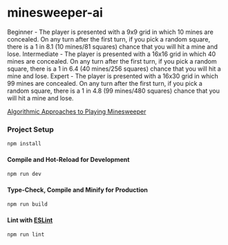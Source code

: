 # minesweeper-ai

Beginner - The player is presented with a 9x9 grid in which 10 mines are concealed. On any turn after the first turn, if you pick a random square, there is a 1 in 8.1 (10 mines/81 squares) chance that you will hit a mine and lose.
Intermediate - The player is presented with a 16x16 grid in which 40 mines are concealed. On any turn after the first turn, if you pick a random square, there is a 1 in 6.4 (40 mines/256 squares) chance that you will hit a mine and lose.
Expert - The player is presented with a 16x30 grid in which 99 mines are concealed. On any turn after the first turn, if you pick a random square, there is a 1 in 4.8 (99 mines/480 squares) chance that you will hit a mine and lose.

[Algorithmic Approaches to Playing Minesweeper](https://dash.harvard.edu/bitstream/handle/1/14398552/BECERRA-SENIORTHESIS-2015.pdf)
### Project Setup

```sh
npm install
```

#### Compile and Hot-Reload for Development

```sh
npm run dev
```

#### Type-Check, Compile and Minify for Production

```sh
npm run build
```

#### Lint with [ESLint](https://eslint.org/)

```sh
npm run lint
```
